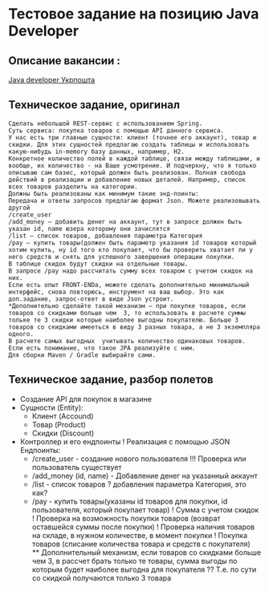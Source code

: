# Тестовое задание на позицию Java Developer

## Описание вакансии :
   [Java developer Укрпошта](https://rabota.ua/company0/vacancy7109501?utm_source=applicationstatus&utm_medium=email&utm_campaign=delivered)
   
## Техническое задание, оригинал

    Сделать небольшой REST-сервис с использованием Spring. 
    Суть сервиса: покупка товаров с помощью API данного сервиса. 
    У нас есть три главные сущности: клиент (точнее его аккаунт), товар и скидки. Для этих сущностей предлагаю создать таблицы и использовать какую-нибудь in-memory базу данных, например, H2.
    Конкретное количество полей в каждой таблице, связи между таблицами, и вообще, их количество - на Ваше усмотрение. И подчеркну, что я только описываю сам базис, который должен быть реализован. Полная свобода действий в реализации и добавление новых деталей. Например, список всех товаров разделить на категории. 
    Должны быть реализованы как минимум такие энд-поинты:
    Передача и ответы запросов предлагаю формат Json. Можете реализовывать другой
    /create_user 
    /add_money – добавить денег на аккаунт, тут в запросе должен быть указан id, name юзера которому они зачислятся 
    /list – список товаров, добавления параметра Категория 
    /pay – купить товары(должен быть параметр указания id товаров который хотим купить, ну id того кто покупает, что бы проверить хватает ли у него средств и снять для успешного завершения операции покупки.
    В таблице скидок будут скидки на отдельные товары.
    В запросе /pay надо рассчитать сумму всех товаром с учетом скидок на них.
    Если есть опыт FRONT-ENDa, можете сделать дополнительно минимальный интерфейс, снова повторюсь, инструмент на ваш выбор. Это как доп.задание, запрос-ответ в виде Json устроит.
    *Дополнительно сделайте такой механизм – при покупке товаров, если товаров со скидками больше чем  3, то использовать в расчете суммы тольке те 3 скидки которые наиболее выгодны покупателю. Больше 3 товаров со скидками имееться в виду 3 разных товара, а не 3 экземпляра одного.
    В расчете самых выгодных  учитывать количество одинаковых товаров.
    Если есть понимание, что такое JPA реализуйте с ним. 
    Для сборки Maven / Gradle выбирайте сами.
   
## Техническое задание, разбор полетов
   - Создание API для покупок в магазине
   - Сущности (Entity):
        - Клиент (Accound)    
        - Товар (Product)    
        - Скидки (Discount)  
   - Контроллер и его ендпоинты
   ! Реализация с помощью JSON
        Ендпоинты:
        - /create_user - создание нового пользователя !!! Проверка или пользователь существует
        - /add_money (id, name) - Добавление денег на указанный аккаунт
        - /list - список товаров
            ? добавления параметра Категория, это как?
        - /pay - купить товары(указаны id товаров для покупки, id пользователя, который покупает товар)
            ! Сумма с учетом скидок
            ! Проверка на возможность покупки товаров (возврат оставшейся суммы после покупки)
            ! Проверка наличия товаров на складе, в нужном количестве, в момент покупки
            ! Покупка товаров (списание количества товара и средств с покупателя)  
        ** Дополнительный механизм, если товаров со скидками больше чем 3, в рассчет брать только те товары, 
            сумма выгоды по которым будет наиболее выгодна для покупателя
            ?? Т.е. по сути со скидкой получаются только 3 товара
                  
            